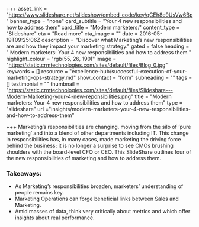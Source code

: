 +++
asset_link = "https://www.slideshare.net/slideshow/embed_code/key/qCEh8e9UsVw6Bp"
banner_type = "none"
card_subtitle = "Your 4 new responsibilities and how to address them"
card_title = "Modern marketers:"
content_type = "Slideshare"
cta = "Read more"
cta_image = ""
date = 2016-05-19T09:25:06Z
description = "Discover what Marketing’s new responsibilities are and how they impact your marketing strategy."
gated = false
heading = " Modern marketers: Your 4 new responsibilities and how to address them "
highlight_colour = "rgb(55, 26, 190)"
image = "https://static.crmtechnologies.com/sites/default/files/Blog_0.jpg"
keywords = []
resource = "excellence-hub/successful-execution-of-your-marketing-ops-strategy.md"
show_contact = "form"
subheading = ""
tags = []
testimonial = ""
thumbnail = "https://static.crmtechnologies.com/sites/default/files/Slideshare---Modern-Marketing-your-4-new-reponsibilities.png"
title = "Modern marketers:  Your 4 new responsibilities and how to address them"
type = "slideshare"
url ="insights/modern-marketers-your-4-new-responsibilities-and-how-to-address-them"

+++
Marketing’s responsibilities are changing, moving from the silo of ‘pure marketing’ and into a blend of other departments including IT. This change in responsibilities has, in many cases, made marketing the driving force behind the business; it is no longer a surprise to see CMOs brushing shoulders with the board-level CFO or CEO. This SlideShare outlines four of the new responsibilities of marketing and how to address them.

### Takeaways:

* As Marketing’s responsibilities broaden, marketers’ understanding of people remains key.
* Marketing Operations can forge beneficial links between Sales and Marketing.
* Amid masses of data, think very critically about metrics and which offer insights about real performance.